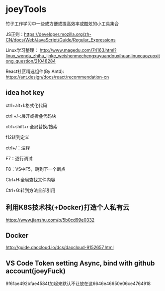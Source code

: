 # joeyTools
竹子工作学习中一些或方便或提高效率或酷炫的小工具集合

JS正则：https://developer.mozilla.org/zh-CN/docs/Web/JavaScript/Guide/Regular_Expressions

Linux学习整理： http://www.magedu.com/74163.html?linux_wenda_zhihu_jinke_weishenmechengxuyuandouxihuanlinuxcaozuoxitong_question/21048284

React社区精选组件(By Antd):  https://ant.design/docs/react/recommendation-cn

## idea hot key

ctrl+alt+l:格式化代码

ctrl  +/-:展开或折叠代码块

ctrl+shift+r:全局替换/搜索

f12转到定义

ctrl+/：注释

F7：逐行调试

F8：VS中F5，跳到下一个断点

Ctrl+H:全局查找文件内容

Ctrl+G:转到方法全部引用

## 利用K8S技术栈(+Docker)打造个人私有云

https://www.jianshu.com/p/5b0cd99e0332

## Docker

http://guide.daocloud.io/dcs/daocloud-9152657.html

## VS Code Token setting Async, bind with github account(joeyFuck)

9f61ae492bfae4584f加起来默认不让放在这6646e46650e06ce4764918

